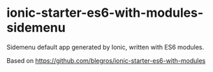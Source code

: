 # ionic-starter-es6-with-modules-sidemenu

Sidemenu default app generated by Ionic, written with ES6 modules.

Based on https://github.com/blegros/ionic-starter-es6-with-modules
